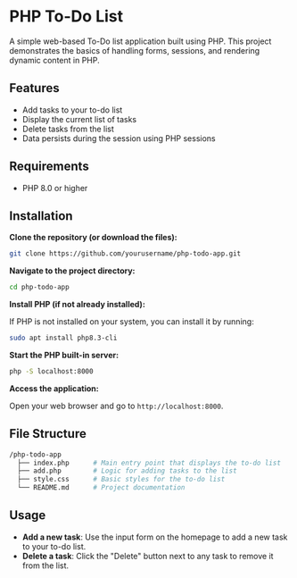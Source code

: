 # PHP To-Do List

A simple web-based To-Do list application built using PHP. This project demonstrates the basics of handling forms, sessions, and rendering dynamic content in PHP.

## Features

- Add tasks to your to-do list
- Display the current list of tasks
- Delete tasks from the list
- Data persists during the session using PHP sessions

## Requirements

- PHP 8.0 or higher

## Installation

**Clone the repository (or download the files):**

```bash
git clone https://github.com/yourusername/php-todo-app.git
```
**Navigate to the project directory:**

```bash
cd php-todo-app
```
**Install PHP (if not already installed):**

If PHP is not installed on your system, you can install it by running:

```bash
sudo apt install php8.3-cli
```

**Start the PHP built-in server:**

```bash
php -S localhost:8000
```
**Access the application:**

Open your web browser and go to `http://localhost:8000`.

## File Structure
```bash
/php-todo-app
  ├── index.php      # Main entry point that displays the to-do list
  ├── add.php        # Logic for adding tasks to the list
  ├── style.css      # Basic styles for the to-do list
  └── README.md      # Project documentation
```
## Usage
- **Add a new task**: Use the input form on the homepage to add a new task to your to-do list.
- **Delete a task**: Click the "Delete" button next to any task to remove it from the list.
